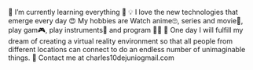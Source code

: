🌱 I’m currently learning everything 🤣
💡 I love the new technologies that emerge every day
😍 My hobbies are Watch anime🙄, series and movie🎥, play gam🎮, play instruments🎺 and program 👨‍💻
🚀 One day I will fulfill my dream of creating a virtual reality environment so that all people from different locations can connect to do an endless number of unimaginable things.
💌 Contact me at charles10dejuniogmail.com














